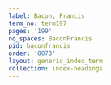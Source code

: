 ```yaml
---
label: Bacon, Francis
term_no: term197
pages: '199'
no_spaces: BaconFrancis
pid: baconfrancis
order: '0073'
layout: generic_index_term
collection: index-headings
---
```

